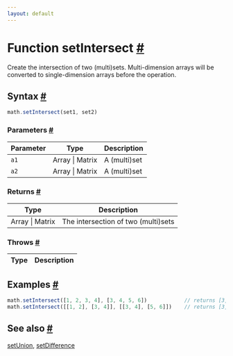 ```yaml
---
layout: default
---
```


<!-- Note: This file is automatically generated from source code comments. Changes made in this file will be overridden. -->

<h1 id="function-setintersect">Function setIntersect <a href="#function-setintersect" title="Permalink">#</a></h1>

Create the intersection of two (multi)sets.
Multi-dimension arrays will be converted to single-dimension arrays before the operation.


<h2 id="syntax">Syntax <a href="#syntax" title="Permalink">#</a></h2>

```js
math.setIntersect(set1, set2)
```

<h3 id="parameters">Parameters <a href="#parameters" title="Permalink">#</a></h3>

Parameter | Type | Description
--------- | ---- | -----------
`a1` | Array &#124; Matrix | A (multi)set
`a2` | Array &#124; Matrix | A (multi)set

<h3 id="returns">Returns <a href="#returns" title="Permalink">#</a></h3>

Type | Description
---- | -----------
Array &#124; Matrix | The intersection of two (multi)sets


<h3 id="throws">Throws <a href="#throws" title="Permalink">#</a></h3>

Type | Description
---- | -----------


<h2 id="examples">Examples <a href="#examples" title="Permalink">#</a></h2>

```js
math.setIntersect([1, 2, 3, 4], [3, 4, 5, 6])            // returns [3, 4]
math.setIntersect([[1, 2], [3, 4]], [[3, 4], [5, 6]])    // returns [3, 4]
```


<h2 id="see-also">See also <a href="#see-also" title="Permalink">#</a></h2>

[setUnion](setUnion.html),
[setDifference](setDifference.html)
